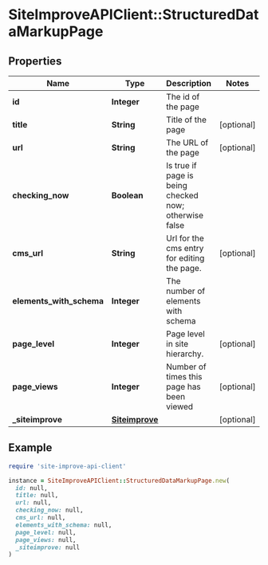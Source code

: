 # SiteImproveAPIClient::StructuredDataMarkupPage

## Properties

| Name | Type | Description | Notes |
| ---- | ---- | ----------- | ----- |
| **id** | **Integer** | The id of the page |  |
| **title** | **String** | Title of the page | [optional] |
| **url** | **String** | The URL of the page | [optional] |
| **checking_now** | **Boolean** | Is true if page is being checked now; otherwise false |  |
| **cms_url** | **String** | Url for the cms entry for editing the page. | [optional] |
| **elements_with_schema** | **Integer** | The number of elements with schema |  |
| **page_level** | **Integer** | Page level in site hierarchy. | [optional] |
| **page_views** | **Integer** | Number of times this page has been viewed | [optional] |
| **_siteimprove** | [**Siteimprove**](Siteimprove.md) |  | [optional] |

## Example

```ruby
require 'site-improve-api-client'

instance = SiteImproveAPIClient::StructuredDataMarkupPage.new(
  id: null,
  title: null,
  url: null,
  checking_now: null,
  cms_url: null,
  elements_with_schema: null,
  page_level: null,
  page_views: null,
  _siteimprove: null
)
```

